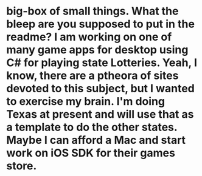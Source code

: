 # big-box of small things.  What the bleep are you supposed to put in the readme?  I am working on one of many game apps for desktop using C# for playing state Lotteries.  Yeah, I know, there are a ptheora of sites devoted to this subject, but I wanted to exercise my brain.  I'm doing Texas at present and will use that as a template to do the other states.  Maybe I can afford a Mac and start work on iOS SDK for their games store.
